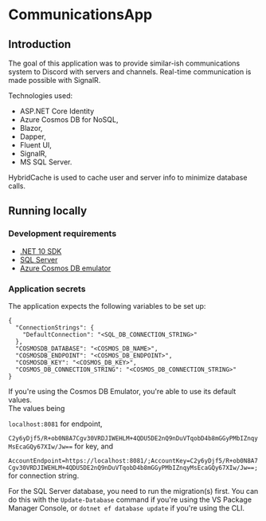 # CommunicationsApp

## Introduction

The goal of this application was to provide similar-ish communications system to Discord with servers and channels.
Real-time communication is made possible with SignalR.

Technologies used:
- ASP.NET Core Identity
- Azure Cosmos DB for NoSQL,
- Blazor,
- Dapper,
- Fluent UI,
- SignalR,
- MS SQL Server.

HybridCache is used to cache user and server info to minimize database calls.

## Running locally

### Development requirements

- [.NET 10 SDK](https://dotnet.microsoft.com/en-us/download/dotnet/10.0)
- [SQL Server](https://learn.microsoft.com/en-us/sql/linux/quickstart-install-connect-docker?view=sql-server-linux-ver16&preserve-view=true&tabs=cli&pivots=cs1-bash#pullandrun2022)
- [Azure Cosmos DB emulator](https://learn.microsoft.com/en-us/azure/cosmos-db/how-to-develop-emulator?tabs=docker-linux%2Ccsharp&pivots=api-nosql)

### Application secrets

The application expects the following variables to be set up:
```
{
  "ConnectionStrings": {
    "DefaultConnection": "<SQL_DB_CONNECTION_STRING>"
  },
  "COSMOSDB_DATABASE": "<COSMOS_DB_NAME>",
  "COSMOSDB_ENDPOINT": "<COSMOS_DB_ENDPOINT>",
  "COSMOSDB_KEY": "<COSMOS_DB_KEY>",
  "COSMOS_DB_CONNECTION_STRING": "<COSMOS_DB_CONNECTION_STRING>"
}
```
If you're using the Cosmos DB Emulator, you're able to use its default values.  
The values being

`localhost:8081` for endpoint,

`C2y6yDjf5/R+ob0N8A7Cgv30VRDJIWEHLM+4QDU5DE2nQ9nDuVTqobD4b8mGGyPMbIZnqyMsEcaGQy67XIw/Jw==` for key, and

`AccountEndpoint=https://localhost:8081/;AccountKey=C2y6yDjf5/R+ob0N8A7Cgv30VRDJIWEHLM+4QDU5DE2nQ9nDuVTqobD4b8mGGyPMbIZnqyMsEcaGQy67XIw/Jw==;` for connection string.

For the SQL Server database, you need to run the migration(s) first. You can do this with the `Update-Database`
command if you're using the VS Package Manager Console, or `dotnet ef database update` if you're using the CLI.